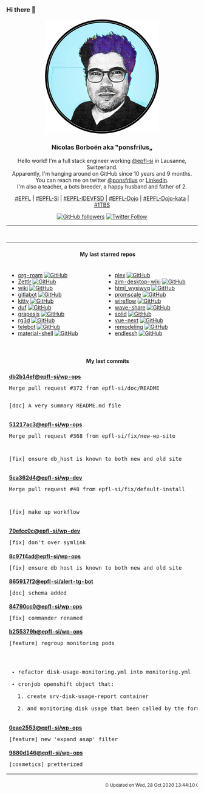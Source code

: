 ### Hi there 👋

<p align="center">
  <!-- use https://avatars3.githubusercontent.com/u/176002?v=4 for your default github picture -->
  <img src="https://raw.githubusercontent.com/ponsfrilus/ponsfrilus/master/img/ponsfrilus.png" title="Nicolas Borboën aka ‟ponsfrilus„" alt="Nicolas Borboën aka ‟ponsfrilus„" />
  <h3 align="center">
    Nicolas Borboën aka ‟ponsfrilus„
  </h3>
  <p align="center">
    Hello world! I'm a full stack engineer working <a href="https://github.com/epfl-si">@epfl-si</a> in Lausanne, Switzerland.
    <br />Apparently, I'm hanging around on GitHub since 10 years and 9 months.
    <br />You can reach me on twitter <a href="https://twitter.com/ponsfrilus">@ponsfrilus</a> or <a href="http://linkedin.com/in/nicolasborboen">LinkedIn</a>.
    <br />I'm also a teacher, a bots breeder, a happy husband and father of 2.
  </p>
  <p align="center">
    <a href="https://www.epfl.ch">#EPFL</a> | 
    <a href="https://github.com/epfl-si/">#EPFL-SI</a> | 
    <a href="https://github.com/epfl-idevfsd">#EPFL-IDEVFSD</a> | 
    <a href="https://github.com/topics/epfl-dojo">#EPFL-Dojo</a> | 
    <a href="https://github.com/topics/epfl-dojo-kata">#EPFL-Dojo-kata</a> | 
    <a href="https://en.wikipedia.org/wiki/Indentation_style#Variant:_1TBS_(OTBS)">#1TBS</a>
  </p>
  <p align="center">
    <a href="https://github.com/ponsfrilus"><img alt="GitHub followers" src="https://img.shields.io/github/followers/ponsfrilus?label=Follow%20me%20on%20github&style=social"></a>
    <a href="https://twitter.com/ponsfrilus"><img alt="Twitter Follow" src="https://img.shields.io/twitter/follow/ponsfrilus?label=follow%20me%20on%20twitter&style=social"></a>
  </p>
  </p><hr><table align="center">
<tr>
<td colspan="2" align="center"><h4>My last starred repos</h4></td>
</tr>
<tr>
<td valign="top">
<ul>
<li>
<a href="https://github.com/org-roam/org-roam" title="Rudimentary Roam replica with Org-mode" target="_blank">org-roam</a>&nbsp;<a href="https://github.com/org-roam/org-roam" title="Rudimentary Roam replica with Org-mode" target="_blank"><img src="https://img.shields.io/github/stars/org-roam/org-roam?style=social" alt="GitHub"></a>
</li>
<li>
<a href="https://github.com/Zettlr/Zettlr" title="A Markdown Editor for the 21st century." target="_blank">Zettlr</a>&nbsp;<a href="https://github.com/Zettlr/Zettlr" title="A Markdown Editor for the 21st century." target="_blank"><img src="https://img.shields.io/github/stars/Zettlr/Zettlr?style=social" alt="GitHub"></a>
</li>
<li>
<a href="https://github.com/Requarks/wiki" title="Wiki.js | A modern, lightweight and powerful wiki app built on Node.js" target="_blank">wiki</a>&nbsp;<a href="https://github.com/Requarks/wiki" title="Wiki.js | A modern, lightweight and powerful wiki app built on Node.js" target="_blank"><img src="https://img.shields.io/github/stars/Requarks/wiki?style=social" alt="GitHub"></a>
</li>
<li>
<a href="https://github.com/SaphireVert/gitlabot" title="A gitlab update bot" target="_blank">gitlabot</a>&nbsp;<a href="https://github.com/SaphireVert/gitlabot" title="A gitlab update bot" target="_blank"><img src="https://img.shields.io/github/stars/SaphireVert/gitlabot?style=social" alt="GitHub"></a>
</li>
<li>
<a href="https://github.com/kovidgoyal/kitty" title="A cross-platform, fast, feature full, GPU based terminal emulator" target="_blank">kitty</a>&nbsp;<a href="https://github.com/kovidgoyal/kitty" title="A cross-platform, fast, feature full, GPU based terminal emulator" target="_blank"><img src="https://img.shields.io/github/stars/kovidgoyal/kitty?style=social" alt="GitHub"></a>
</li>
<li>
<a href="https://github.com/muesli/duf" title="Disk Usage/Free Utility" target="_blank">duf</a>&nbsp;<a href="https://github.com/muesli/duf" title="Disk Usage/Free Utility" target="_blank"><img src="https://img.shields.io/github/stars/muesli/duf?style=social" alt="GitHub"></a>
</li>
<li>
<a href="https://github.com/artf/grapesjs" title="Free and Open source Web Builder Framework. Next generation tool for building templates without coding" target="_blank">grapesjs</a>&nbsp;<a href="https://github.com/artf/grapesjs" title="Free and Open source Web Builder Framework. Next generation tool for building templates without coding" target="_blank"><img src="https://img.shields.io/github/stars/artf/grapesjs?style=social" alt="GitHub"></a>
</li>
<li>
<a href="https://github.com/mrDIMAS/rg3d" title="3d game engine written in Rust" target="_blank">rg3d</a>&nbsp;<a href="https://github.com/mrDIMAS/rg3d" title="3d game engine written in Rust" target="_blank"><img src="https://img.shields.io/github/stars/mrDIMAS/rg3d?style=social" alt="GitHub"></a>
</li>
<li>
<a href="https://github.com/mullwar/telebot" title="The easy way to write Telegram bots in Node.js" target="_blank">telebot</a>&nbsp;<a href="https://github.com/mullwar/telebot" title="The easy way to write Telegram bots in Node.js" target="_blank"><img src="https://img.shields.io/github/stars/mullwar/telebot?style=social" alt="GitHub"></a>
</li>
<li>
<a href="https://github.com/material-shell/material-shell" title="A modern desktop interface for Linux. Improve your user experience and get rid of the anarchy of traditional desktop workflows. Designed to simplify navigation and reduce the need to manipulate windows in order to improve productivity. It's meant to be 100% predictable and bring the benefits of tools coveted by professionals to everyone." target="_blank">material-shell</a>&nbsp;<a href="https://github.com/material-shell/material-shell" title="A modern desktop interface for Linux. Improve your user experience and get rid of the anarchy of traditional desktop workflows. Designed to simplify navigation and reduce the need to manipulate windows in order to improve productivity. It's meant to be 100% predictable and bring the benefits of tools coveted by professionals to everyone." target="_blank"><img src="https://img.shields.io/github/stars/material-shell/material-shell?style=social" alt="GitHub"></a>
</li>
</ul>
<img width="450" height="1" /></td>
<td valign="top">
<ul>
<li>
<a href="https://github.com/IBM/plex" title="The package of IBM’s typeface, IBM Plex." target="_blank">plex</a>&nbsp;<a href="https://github.com/IBM/plex" title="The package of IBM’s typeface, IBM Plex." target="_blank"><img src="https://img.shields.io/github/stars/IBM/plex?style=social" alt="GitHub"></a>
</li>
<li>
<a href="https://github.com/zim-desktop-wiki/zim-desktop-wiki" title="Main repository of the zim desktop wiki project" target="_blank">zim-desktop-wiki</a>&nbsp;<a href="https://github.com/zim-desktop-wiki/zim-desktop-wiki" title="Main repository of the zim desktop wiki project" target="_blank"><img src="https://img.shields.io/github/stars/zim-desktop-wiki/zim-desktop-wiki?style=social" alt="GitHub"></a>
</li>
<li>
<a href="https://github.com/secretGeek/html_wysiwyg" title="A truly naked, brutalist html quine" target="_blank">html_wysiwyg</a>&nbsp;<a href="https://github.com/secretGeek/html_wysiwyg" title="A truly naked, brutalist html quine" target="_blank"><img src="https://img.shields.io/github/stars/secretGeek/html_wysiwyg?style=social" alt="GitHub"></a>
</li>
<li>
<a href="https://github.com/timescale/promscale" title="An open-source analytical platform for Prometheus metrics 🚀" target="_blank">promscale</a>&nbsp;<a href="https://github.com/timescale/promscale" title="An open-source analytical platform for Prometheus metrics 🚀" target="_blank"><img src="https://img.shields.io/github/stars/timescale/promscale?style=social" alt="GitHub"></a>
</li>
<li>
<a href="https://github.com/vanila-io/wireflow" title="Wireflow - user flow chart real-time collaborative tool" target="_blank">wireflow</a>&nbsp;<a href="https://github.com/vanila-io/wireflow" title="Wireflow - user flow chart real-time collaborative tool" target="_blank"><img src="https://img.shields.io/github/stars/vanila-io/wireflow?style=social" alt="GitHub"></a>
</li>
<li>
<a href="https://github.com/ggerganov/wave-share" title="Serverless, peer-to-peer, local file sharing through sound" target="_blank">wave-share</a>&nbsp;<a href="https://github.com/ggerganov/wave-share" title="Serverless, peer-to-peer, local file sharing through sound" target="_blank"><img src="https://img.shields.io/github/stars/ggerganov/wave-share?style=social" alt="GitHub"></a>
</li>
<li>
<a href="https://github.com/ryansolid/solid" title="A declarative, efficient, and flexible JavaScript library for building user interfaces." target="_blank">solid</a>&nbsp;<a href="https://github.com/ryansolid/solid" title="A declarative, efficient, and flexible JavaScript library for building user interfaces." target="_blank"><img src="https://img.shields.io/github/stars/ryansolid/solid?style=social" alt="GitHub"></a>
</li>
<li>
<a href="https://github.com/vuejs/vue-next" title="Repo for Vue 3.0" target="_blank">vue-next</a>&nbsp;<a href="https://github.com/vuejs/vue-next" title="Repo for Vue 3.0" target="_blank"><img src="https://img.shields.io/github/stars/vuejs/vue-next?style=social" alt="GitHub"></a>
</li>
<li>
<a href="https://github.com/WardCunningham/remodeling" title="The original wiki rewritten as a single page application" target="_blank">remodeling</a>&nbsp;<a href="https://github.com/WardCunningham/remodeling" title="The original wiki rewritten as a single page application" target="_blank"><img src="https://img.shields.io/github/stars/WardCunningham/remodeling?style=social" alt="GitHub"></a>
</li>
<li>
<a href="https://github.com/skeeto/endlessh" title="SSH tarpit that slowly sends an endless banner" target="_blank">endlessh</a>&nbsp;<a href="https://github.com/skeeto/endlessh" title="SSH tarpit that slowly sends an endless banner" target="_blank"><img src="https://img.shields.io/github/stars/skeeto/endlessh?style=social" alt="GitHub"></a>
</li>
</ul>
<img width="450" height="1" /></td>
</tr>
<tr>
<td colspan="2" align="center"><h4>My last commits</h4></td>
</tr>
<tr>
        <td colspan="2">
          <div><strong><a href="https://api.github.com/repos/epfl-si/wp-ops/commits/db2b14ef93f852c1c21b4ecf1f0ca6e62e036194" title="2020-10-26T17:55:05.000+01:00" target="_blank">db2b14ef</a><a href="https://github.com/epfl-si">@epfl-si</a><a href="https://github.com/epfl-si/wp-ops" title="DevOps infrastructure for the WordPress-at-EFPL project">/wp-ops</a></strong></div>
          <pre>Merge pull request #372 from epfl-si/doc/README

[doc] A very summary README.md file</pre>
        </td>
        </tr><tr>
        <td colspan="2">
          <div><strong><a href="https://api.github.com/repos/epfl-si/wp-ops/commits/51217ac3e371425dc55ea7e4246339fc504311a3" title="2020-10-23T17:39:32.000+02:00" target="_blank">51217ac3</a><a href="https://github.com/epfl-si">@epfl-si</a><a href="https://github.com/epfl-si/wp-ops" title="DevOps infrastructure for the WordPress-at-EFPL project">/wp-ops</a></strong></div>
          <pre>Merge pull request #368 from epfl-si/fix/new-wp-site

[fix] ensure db_host is known to both new and old site</pre>
        </td>
        </tr><tr>
        <td colspan="2">
          <div><strong><a href="https://api.github.com/repos/epfl-si/wp-dev/commits/5ca362d4a23a33cb81e491b91cf135fc6b241fca" title="2020-10-22T12:59:34.000+02:00" target="_blank">5ca362d4</a><a href="https://github.com/epfl-si">@epfl-si</a><a href="https://github.com/epfl-si/wp-dev" title="Development environment for the EPFL VPSI WordPress service">/wp-dev</a></strong></div>
          <pre>Merge pull request #48 from epfl-si/fix/default-install

[fix] make up workflow</pre>
        </td>
        </tr><tr>
        <td colspan="2">
          <div><strong><a href="https://api.github.com/repos/epfl-si/wp-dev/commits/70efcc0cc29f6966f167ed041545812df17ea6ca" title="2020-10-22T12:55:00.000+02:00" target="_blank">70efcc0c</a><a href="https://github.com/epfl-si">@epfl-si</a><a href="https://github.com/epfl-si/wp-dev" title="Development environment for the EPFL VPSI WordPress service">/wp-dev</a></strong></div>
          <pre>[fix] don't over symlink</pre>
        </td>
        </tr><tr>
        <td colspan="2">
          <div><strong><a href="https://api.github.com/repos/epfl-si/wp-ops/commits/8c97f4ad6b86db894f3ff2abf9e2e314fb35bc18" title="2020-10-22T12:36:11.000+02:00" target="_blank">8c97f4ad</a><a href="https://github.com/epfl-si">@epfl-si</a><a href="https://github.com/epfl-si/wp-ops" title="DevOps infrastructure for the WordPress-at-EFPL project">/wp-ops</a></strong></div>
          <pre>[fix] ensure db_host is known to both new and old site</pre>
        </td>
        </tr><tr>
        <td colspan="2">
          <div><strong><a href="https://api.github.com/repos/epfl-si/alert-tg-bot/commits/865917f2226ea76587b16d1b9fc471f7cefb9efe" title="2020-10-19T14:00:15.000+02:00" target="_blank">865917f2</a><a href="https://github.com/epfl-si">@epfl-si</a><a href="https://github.com/epfl-si/alert-tg-bot" title="null">/alert-tg-bot</a></strong></div>
          <pre>[doc] schema added</pre>
        </td>
        </tr><tr>
        <td colspan="2">
          <div><strong><a href="https://api.github.com/repos/epfl-si/wp-ops/commits/84790cc0e49bc24bdac621b468e97b62c2bc33a3" title="2020-10-18T11:19:52.000+02:00" target="_blank">84790cc0</a><a href="https://github.com/epfl-si">@epfl-si</a><a href="https://github.com/epfl-si/wp-ops" title="DevOps infrastructure for the WordPress-at-EFPL project">/wp-ops</a></strong></div>
          <pre>[fix] commander renamed</pre>
        </td>
        </tr><tr>
        <td colspan="2">
          <div><strong><a href="https://api.github.com/repos/epfl-si/wp-ops/commits/b255379b6b70ad0e61df8765ee2f5b40e24bcc98" title="2020-10-16T15:16:35.000+02:00" target="_blank">b255379b</a><a href="https://github.com/epfl-si">@epfl-si</a><a href="https://github.com/epfl-si/wp-ops" title="DevOps infrastructure for the WordPress-at-EFPL project">/wp-ops</a></strong></div>
          <pre>[feature] regroup monitoring pods

- refactor disk-usage-monitoring.yml into monitoring.yml
- cronjob openshift object that:
  1. create srv-disk-usage-report container
  2. and monitoring disk usage that been called by the former</pre>
        </td>
        </tr><tr>
        <td colspan="2">
          <div><strong><a href="https://api.github.com/repos/epfl-si/wp-ops/commits/0eae2553dbcf9dbb13965a003debbebafccad97c" title="2020-10-16T14:45:45.000+02:00" target="_blank">0eae2553</a><a href="https://github.com/epfl-si">@epfl-si</a><a href="https://github.com/epfl-si/wp-ops" title="DevOps infrastructure for the WordPress-at-EFPL project">/wp-ops</a></strong></div>
          <pre>[feature] new 'expand_asap' filter</pre>
        </td>
        </tr><tr>
        <td colspan="2">
          <div><strong><a href="https://api.github.com/repos/epfl-si/wp-ops/commits/9880d14670910e2ab90648a877d9a9a186157def" title="2020-10-16T13:59:57.000+02:00" target="_blank">9880d146</a><a href="https://github.com/epfl-si">@epfl-si</a><a href="https://github.com/epfl-si/wp-ops" title="DevOps infrastructure for the WordPress-at-EFPL project">/wp-ops</a></strong></div>
          <pre>[cosmetics] pretterized</pre>
        </td>
        </tr><tfoot>
<tr>
<td colspan="2" align="right">
<img width="900" height="1" />
<small>⏰ Updated on Wed, 28 Oct 2020 13:44:10 GMT</small>
</td>
</tr>
</tfoot>
<br />
</table>

